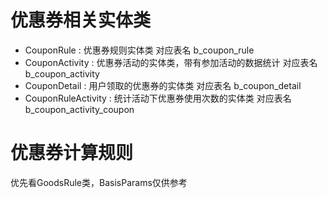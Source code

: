 # 优惠券相关实体类
* CouponRule : 优惠券规则实体类 对应表名 b_coupon_rule
* CouponActivity : 优惠券活动的实体类，带有参加活动的数据统计 对应表名 b_coupon_activity
* CouponDetail : 用户领取的优惠券的实体类 对应表名 b_coupon_detail
* CouponRuleActivity : 统计活动下优惠券使用次数的实体类 对应表名 b_coupon_activity_coupon

# 优惠券计算规则
优先看GoodsRule类，BasisParams仅供参考
